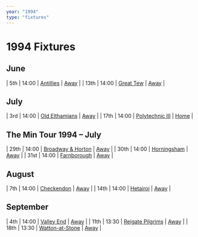 ```yaml
---
year: "1994"
type: "fixtures"
---
```


# 1994 Fixtures

## June

| 5th | 14:00 | [Antillies](/1994/1994-antillies) | [Away](https://goo.gl/maps/ks8yS9JE9TbsZQmP8) |
| 13th | 14:00 | [Great Tew](/1994/1994-great-tew) | [Away](https://goo.gl/maps/WKA952je5NgxW3sQ7) |

## July

| 3rd | 14:00 | [Old Elthamians](/1994/1994-old-elthamians) | [Away](https://goo.gl/maps/FQbBNZQTFggEmhfv9) |
| 17th | 14:00 | [Polytechnic III](/1994/1994-polytechnic-iii) | [Home]() |

## The Min Tour 1994 – July

| 29th | 14:00 | [Broadway & Horton](/1994/1994-broadway-and-horton) | [Away](https://goo.gl/maps/orv3RETHUX95dBWv7) |
| 30th | 14:00 | [Horningsham](/1994/1994-horningsham) | [Away](https://goo.gl/maps/SNpXcsajYDXfjmff7) |
| 31st | 14:00 | [Farnborough](/1994/1994-farnborough) | [Away]() |

## August

| 7th | 14:00 | [Checkendon](/1994/1994-checkendon) | [Away](https://goo.gl/maps/GcBgp8cVai553Rwb9) |
| 14th | 14:00 | [Hetairoi](/1994/1994-hetairoi) | [Away](https://goo.gl/maps/CGgpPNyQhotADDFs9) |

## September

| 4th | 14:00 | [Valley End](/1994/1994-valley-end) | [Away](https://goo.gl/maps/nmiXsK8NVvZtpB1GA) |
| 11th | 13:30 | [Reigate Pilgrims](/1994/1994-reigate-pilgrims) | [Away](https://goo.gl/maps/z54KDhWLtQreY6xy9) |
| 18th | 13:30 | [Watton-at-Stone](/1994/1994-watton-at-stone) | [Away](https://goo.gl/maps/JPBQawMsjLgYtVHk9) |